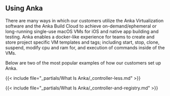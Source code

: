 ## Using Anka

There are many ways in which our customers utilize the Anka Virtualization software and the Anka Build Cloud to achieve on-demand/ephemeral or long-running single-use macOS VMs for iOS and native app building and testing. Anka enables a docker-like experience for teams to create and store project specific VM templates and tags; including start, stop, clone, suspend, modify cpu and ram for, and execution of commands inside of the VMs.

Below are two of the most popular examples of how our customers set up Anka.

{{< include file="_partials/What Is Anka/_controller-less.md" >}}

{{< include file="_partials/What Is Anka/_controller-and-registry.md" >}}
